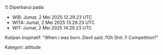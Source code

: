 ⏰ Diperbarui pada:
- WIB: Jumat, 2 Mei 2025 12.29.23 UTC
- WITA: Jumat, 2 Mei 2025 13.29.23 UTC
- WIT: Jumat, 2 Mei 2025 14.29.23 UTC

Kutipan Inspiratif:
"When i was born..Devil said..?Oh Shit..!! Competition?"


Kategori: attitude

